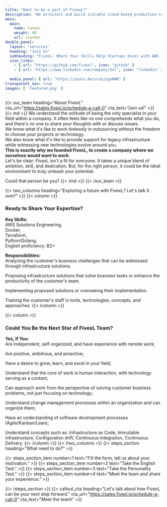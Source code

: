 ```yaml
---
title: "Want to be a part of FivexL?"
description: "We architect and build scalable cloud-based production-ready application delivery platforms for startups so they can launch fast."
menu:
  main:
    name: Career
    weight: 40
    url: /career
double_panel:
  layout: 'services'
  heading: "Join Us"
  subheading: "FivexL: Where Your Skills Help Startups Excel with AWS Infrastructure"
  icon_links:
    - { url: "https://github.com/fivexl", icon: "github" }
    - { url: "https://www.linkedin.com/company/5xl", icon: "linkedin" }
  
  media_panel: { url: "https://youtu.be/uruLy1goNW0" }
transparent_nav: true
images: [ 'featured.png' ]
---
```

{{< our_team heading="About FivexL" cta_url="https://sales.fivexl.io/schedule-a-call-0" cta_text="Join us!" >}}
{{< md >}}
We understand the solitude of being the only specialist in your field within a company. It often feels like no one comprehends what you do, and there's no one to share your thoughts with or discuss issues.  
We know what it's like to work tirelessly in outsourcing without the freedom to choose your projects or technology.  
We also know what it's like to provide support for legacy infrastructure while witnessing new technologies evolve around you.  
**This is exactly why we founded FivexL, to create a company where we ourselves would want to work.**  
Let's be clear: FivexL isn't a fit for everyone. It takes a unique blend of ambition, skill, and dedication. But, for the right person, it could be the ideal environment to truly unleash your potential.    

Could that person be you?
{{< /md >}}
{{< /our_team >}}

{{< two_columns heading="Exploring a future with FivexL? Let's talk it over!" >}}
{{< column >}}
### Ready to Share Your Expertise?  
**Key Skills:**  
AWS Solutions Engineering,  
Docker,  
Terraform,  
Python/Golang,  
English proficiency: B2+  
  
**Responsibilities:**  
Analyzing the customer's business challenges that can be addressed through infrastructure solutions.  
  
Proposing infrastructure solutions that solve business tasks or enhance the productivity of the customer's team.  
  
Implementing proposed solutions or overseeing their implementation.  
  
Training the customer's staff in tools, technologies, concepts, and approaches.
{{< /column >}}

{{< column >}}
### Could You Be the Next Star of FivexL Team?  
**Yes, If You:**  
Are independent, self-organized, and have experience with remote work;  
  
Are positive, ambitious, and proactive;  
  
Have a desire to grow, learn, and excel in your field;  
  
Understand that the core of work is human interaction, with technology serving as a context;  
  
Can approach work from the perspective of solving customer business problems, not just focusing on technology;  
  
Understand change management processes within an organization and can organize them;  
  
Have an understanding of software development processes (Agile/Kanban/Lean);  
  
Understand concepts such as: Infrastructure as Code, Immutable infrastructure, Configuration drift, Continuous Integration, Continuous Delivery.
{{< /column >}}
{{< /two_columns >}}
{{< steps_section heading="What need to do?" >}}

{{< steps_section_item number=1 text="Fill the form, tell us about your motivation." >}}
{{< steps_section_item number=2 text="Take the English Test." >}}
{{< steps_section_item number=3 text="Take the Personality Test." >}}
{{< steps_section_item number=4 text="Meet the team and share your experience." >}}

{{< /steps_section >}}
{{< callout_cta heading="Let's talk about how FivexL can be your next step forward." cta_url="https://sales.fivexl.io/schedule-a-call-0" cta_text="Meet the team!" >}}

